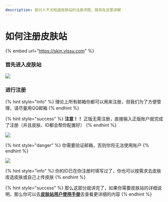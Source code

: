 ```yaml
---
description: 部分人不太知道皮肤站的注册流程，我将在这里讲解
---
```


# 如何注册皮肤站

{% embed url="https://skin.vlssu.com" %}

### 首先进入皮肤站

![](../.gitbook/assets/\)\[D}$@M60NRLXNBJQ23BN]F.png)

### 进行注册

{% hint style="info" %}
理论上所有邮箱你都可以用来注册，但我们为了方便管理，请尽量用QQ邮箱
{% endhint %}

{% hint style="success" %}
**注意！！** 正版无需注册，直接输入正版账户就完成了注册（并且皮肤、ID都会帮你配置好）
{% endhint %}

![](../.gitbook/assets/763TUGAW$\_NP7]V1\_J\(IO5M.png)

{% hint style="danger" %}
你需要验证邮箱，否则你将无法使用账户
{% endhint %}

![](../.gitbook/assets/4\)O1\~J6$9T9V$W2D\~\`E36FG.png)

{% hint style="info" %}
你的ID已在你注册时填写过了，你也可以按需求去皮肤库选皮肤或自己上传皮肤
{% endhint %}

{% hint style="success" %}
那么这部分就讲完了，如果你需要皮肤站的详细说明，那么你可以去[**皮肤站用户使用手册**](https://skin.vlssu.com/manual/)去查看更详细的内容
{% endhint %}
